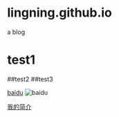 # lingning.github.io
a blog
# test1
##test2
##test3

[baidu](www.baidu.com)
![baidu](http://www.baidu.com/img/bdlogo.gif "百度logo")

[我的简介](/test/test1.md)
